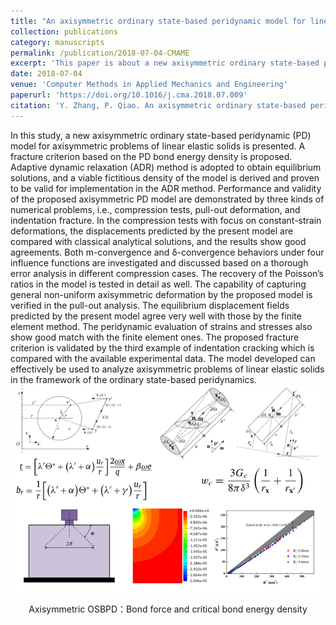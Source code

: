 ```yaml
---
title: "An axisymmetric ordinary state-based peridynamic model for linear elastic solids"
collection: publications
category: manuscripts
permalink: /publication/2018-07-04-CMAME
excerpt: 'This paper is about a new axisymmetric ordinary state-based peridynamic (PD) model for axisymmetric problems of linear elastic solids.'
date: 2018-07-04
venue: 'Computer Methods in Applied Mechanics and Engineering'
paperurl: 'https://doi.org/10.1016/j.cma.2018.07.009'
citation: 'Y. Zhang, P. Qiao. An axisymmetric ordinary state-based peridynamic model for linear elastic solids. Comput. Methods Appl. Mech. Eng. 2018, 341, 517.'
---
```


In this study, a new axisymmetric ordinary state-based peridynamic (PD) model for axisymmetric problems of linear elastic solids is presented. A fracture criterion based on the PD bond energy density is proposed. Adaptive dynamic relaxation (ADR) method is adopted to obtain equilibrium solutions, and a viable fictitious density of the model is derived and proven to be valid for implementation in the ADR method. Performance and validity of the proposed axisymmetric PD model are demonstrated by three kinds of numerical problems, i.e., compression tests, pull-out deformation, and indentation fracture. In the compression tests with focus on constant-strain deformations, the displacements predicted by the present model are compared with classical analytical solutions, and the results show good agreements. Both m-convergence and δ-convergence behaviors under four influence functions are investigated and discussed based on a thorough error analysis in different compression cases. The recovery of the Poisson’s ratios in the model is tested in detail as well. The capability of capturing general non-uniform axisymmetric deformation by the proposed model is verified in the pull-out analysis. The equilibrium displacement fields predicted by the present model agree very well with those by the finite element method. The peridynamic evaluation of strains and stresses also show good match with the finite element ones. The proposed fracture criterion is validated by the third example of indentation cracking which is compared with the available experimental data. The model developed can effectively be used to analyze axisymmetric problems of linear elastic solids in the framework of the ordinary state-based peridynamics.
![graphic abstract](/images/2018-07-04-CMAME-p1.png " ") 
<center>Axisymmetric OSBPD：Bond force and critical bond energy density</center>


